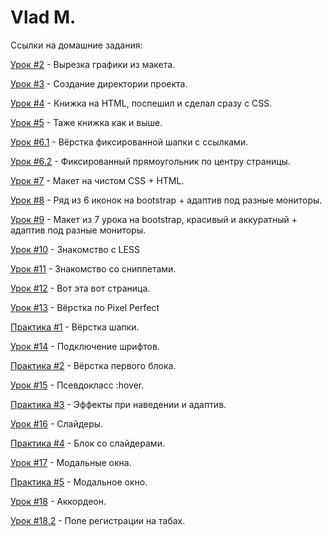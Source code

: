 # Vlad M.

Ссылки на домашние задания:

<a target="_blank" href="https://github.com/Falomaly/glo-academy-homeworks/tree/WlldBranch/GLO-Academy/first-lesson">Урок #2</a> - Вырезка графики из макета.

<a target="_blank" href="https://github.com/Falomaly/glo-academy-homeworks/tree/WlldBranch/GLO-Academy/second-lesson">Урок #3</a> - Создание директории проекта.

<a target="_blank" href="https://codepen.io/Falomaly/pen/xxJQZdj">Урок #4</a> - Книжка на HTML, поспешил и сделал сразу с CSS.

<a target="_blank" href="https://codepen.io/Falomaly/pen/xxJQZdj">Урок #5</a> - Таже книжка как и выше.

<a target="_blank" href="https://codepen.io/Falomaly/pen/poZqzzr">Урок #6.1</a> - Вёрстка фиксированной шапки с ссылками.

<a target="_blank" href="https://codepen.io/Falomaly/pen/xxJmKRM">Урок #6.2</a> - Фиксированный прямоугольник по центру страницы.

<a target="_blank" href="https://disk.yandex.lv/d/GqvCGZQyWwCnQA">Урок #7</a> - Макет на чистом CSS + HTML.

<a target="_blank" href="https://disk.yandex.lv/d/wXIDgSjL4RluLQ">Урок #8</a> - Ряд из 6 иконок на bootstrap + адаптив под разные мониторы.

<a target="_blank" href="https://disk.yandex.lv/d/fgbg0yufIlMnJA">Урок #9</a> - Макет из 7 урока на bootstrap, красивый и аккуратный + адаптив под разные мониторы.

<a target="_blank" href="https://github.com/Falomaly/glo-academy-homeworks/blob/WlldBranch/GLO-Academy/lesson-ten/main.less">Урок #10</a> - Знакомство с LESS

<a target="_blank" href="https://github.com/Falomaly/glo-academy-homeworks/tree/WlldBranch/GLO-Academy/lesson-eleven">Урок #11</a> - Знакомство со сниппетами.

<a target="_blank" href="https://falomaly.github.io/glo-academy-homeworks/">Урок #12</a> - Вот эта вот страница.

<a target="_blank" href="https://falomaly.github.io/glo-academy-homeworks/GLO-Academy/lesson-thirteen/">Урок #13</a> - Вёрстка по Pixel Perfect

<a target="_blank" href="https://falomaly.github.io/glo-academy-homeworks/GLO-Academy/practice-project/src/">Практика #1</a> - Вёрстка шапки.

<a target="_blank" href="https://falomaly.github.io/glo-academy-homeworks/GLO-Academy/lesson-fourteen/">Урок #14</a> - Подключение шрифтов.

<a target="_blank" href="https://falomaly.github.io/glo-academy-homeworks/GLO-Academy/practice-project/src/">Практика #2</a> - Вёрстка первого блока.

<a target="_blank" href="https://falomaly.github.io/glo-academy-homeworks/GLO-Academy/lesson-fiftheen/">Урок #15</a> - Псевдокласс :hover.

<a target="_blank" href="https://falomaly.github.io/glo-academy-homeworks/GLO-Academy/practice-project/src/">Практика #3</a> - Эффекты при наведении и адаптив.

<a target="_blank" href="https://falomaly.github.io/glo-academy-homeworks/GLO-Academy/lesson-sixteen/">Урок #16</a> - Слайдеры.

<a target="_blank" href="https://falomaly.github.io/glo-academy-homeworks/GLO-Academy/practice-project/src/">Практика #4</a> - Блок со слайдерами.

<a target="_blank" href="https://falomaly.github.io/glo-academy-homeworks/GLO-Academy/lesson-seventeen/src/">Урок #17</a> - Модальные окна.

<a target="_blank" href="https://falomaly.github.io/glo-academy-homeworks/GLO-Academy/practice-project/src/">Практика #5</a> - Модальное окно.

<a target="_blank" href="https://falomaly.github.io/glo-academy-homeworks/GLO-Academy/lesson-eighteen/">Урок #18</a> - Аккордеон.

<a target="_blank" href="https://falomaly.github.io/glo-academy-homeworks/GLO-Academy/lesson-eighteen-2/">Урок #18.2</a> - Поле регистрации на табах.

